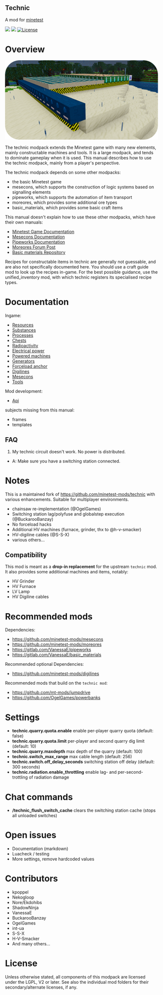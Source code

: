 
Technic
-----------------

A mod for [minetest](http://www.minetest.net)

![](https://github.com/mt-mods/technic/workflows/integration-test/badge.svg)
![](https://github.com/mt-mods/technic/workflows/luacheck/badge.svg)
[![License](https://img.shields.io/badge/license-LGPLv2.0%2B-purple.svg)](https://www.gnu.org/licenses/old-licenses/lgpl-2.0.en.html)

# Overview

<img src="./technic/doc/images/Technic Screenshot.png"/>


The technic modpack extends the Minetest game with many new elements,
mainly constructable machines and tools.  It is a large modpack, and
tends to dominate gameplay when it is used.  This manual describes how
to use the technic modpack, mainly from a player's perspective.

The technic modpack depends on some other modpacks:

*   the basic Minetest game
*   mesecons, which supports the construction of logic systems based on
    signalling elements
*   pipeworks, which supports the automation of item transport
*   moreores, which provides some additional ore types
*   basic_materials, which provides some basic craft items

This manual doesn't explain how to use these other modpacks, which have
their own manuals:

*   [Minetest Game Documentation](https://wiki.minetest.net/Main_Page)
*   [Mesecons Documentation](http://mesecons.net/items.html)
*   [Pipeworks Documentation](https://gitlab.com/VanessaE/pipeworks/-/wikis/home)
*   [Moreores Forum Post](https://forum.minetest.net/viewtopic.php?t=549)
*   [Basic materials Repository](https://gitlab.com/VanessaE/basic_materials)

Recipes for constructable items in technic are generally not guessable,
and are also not specifically documented here.  You should use a
craft guide mod to look up the recipes in-game.  For the best possible
guidance, use the unified\_inventory mod, with which technic registers
its specialised recipe types.

# Documentation

Ingame:
* [Resources](./technic/doc/resources.md)
* [Substances](./technic/doc/substances.md)
* [Processes](./technic/doc/processes.md)
* [Chests](./technic/doc/chests.md)
* [Radioactivity](./technic/doc/radioactivity.md)
* [Electrical power](./technic/doc/power.md)
* [Powered machines](./technic/doc/machines.md)
* [Generators](./technic/doc/generators.md)
* [Forceload anchor](./technic/doc/anchor.md)
* [Digilines](./technic/doc/digilines.md)
* [Mesecons](./technic/doc/mesecons.md)
* [Tools](./technic/doc/tools.md)

Mod development:
* [Api](./technic/doc/api.md)

subjects missing from this manual:
* frames
* templates


## FAQ

1. My technic circuit doesn't work.  No power is distributed.
  * A: Make sure you have a switching station connected.

# Notes

This is a maintained fork of https://github.com/minetest-mods/technic with various enhancements.
Suitable for multiplayer environments.

* chainsaw re-implementation (@OgelGames)
* Switching station lag/polyfuse and globalstep execution (@BuckarooBanzay)
* No forceload hacks
* Additional HV machines (furnace, grinder, thx to @h-v-smacker)
* HV-digiline cables (@S-S-X)
* various others...

## Compatibility

This mod is meant as a **drop-in replacement** for the upstream `technic` mod.
It also provides some additional machines and items, notably:

* HV Grinder
* HV Furnace
* LV Lamp
* HV Digiline cables

# Recommended mods

Dependencies:

* https://github.com/minetest-mods/mesecons
* https://github.com/minetest-mods/moreores
* https://gitlab.com/VanessaE/pipeworks
* https://gitlab.com/VanessaE/basic_materials

Recommended optional Dependencies:

* https://github.com/minetest-mods/digilines

Recommended mods that build on the `technic mod`:

* https://github.com/mt-mods/jumpdrive
* https://github.com/OgelGames/powerbanks

# Settings

* **technic.quarry.quota.enable** enable per-player quarry quota (default: false)
* **technic.quarry.quota.limit** per-player and second quarry dig limit (default: 10)
* **technic.quarry.maxdepth** max depth of the quarry (default: 100)
* **technic.switch_max_range** max cable length (default: 256)
* **technic.switch.off_delay_seconds** switching station off delay (default: 300 seconds)
* **technic.radiation.enable_throttling** enable lag- and per-second-trottling of radiation damage

# Chat commands

* **/technic_flush_switch_cache** clears the switching station cache (stops all unloaded switches)

# Open issues

* Documentation (markdown)
* Luacheck / testing
* More settings, remove hardcoded values

# Contributors

* kpoppel
* Nekogloop
* Nore/Ekdohibs
* ShadowNinja
* VanessaE
* BuckarooBanzay
* OgelGames
* int-ua
* S-S-X
* H-V-Smacker
* And many others...

# License

Unless otherwise stated, all components of this modpack are licensed under the
LGPL, V2 or later.  See also the individual mod folders for their
secondary/alternate licenses, if any.
